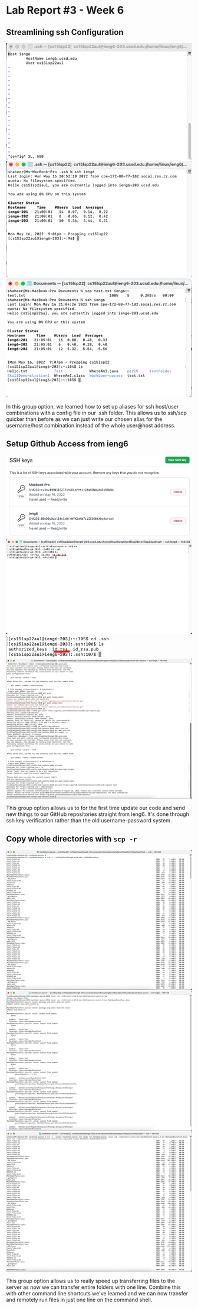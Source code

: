 # Lab Report #3 - Week 6

## Streamlining ssh Configuration
![Screenshot#1](LabReport3Screenshots/Screenshot1.png)
![Screenshot#2](LabReport3Screenshots/Screenshot2.png)
![Screenshot#3](LabReport3Screenshots/Screenshot3.png)

In this group option, we learned how to set up aliases for ssh host/user combinations with a config file in our .ssh folder. This allows us to ssh/scp quicker than before as we can just write our chosen alias for the username/host combination instead of the whole user@host address.

## Setup Github Access from ieng6
![Screenshot#4](LabReport3Screenshots/Screenshot4.png)
![Screenshot#6](LabReport3Screenshots/Screenshot6.png)
![Screenshot#5](LabReport3Screenshots/Screenshot5.png)
![Screenshot#7](LabReport3Screenshots/Screenshot7.png)

This group option allows us to for the first time update our code and send new things to our GitHub repositories straight from ieng6. It's done through ssh key verification rather than the old username-password system.

## Copy whole directories with `scp -r`
![Screenshot#8](LabReport3Screenshots/Screenshot8.png)
![Screenshot#9](LabReport3Screenshots/Screenshot9.png)
![Screenshot#10](LabReport3Screenshots/Screenshot10.png)

This group option allows us to really speed up transferring files to the server as now we can transfer entire folders with one line. Combine this with other command line shortcuts we've learned and we can now transfer and remotely run files in just one line on the command shell.
